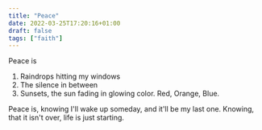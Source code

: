 ```yaml
---
title: "Peace"
date: 2022-03-25T17:20:16+01:00
draft: false
tags: ["faith"]
---
```

Peace is
1. Raindrops hitting my windows
2. The silence in between
3. Sunsets, the sun fading in glowing color. Red, Orange, Blue.

Peace is, knowing I'll wake up someday, and it'll be my last one.
Knowing, that it isn't over, life is just starting.